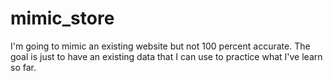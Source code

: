 # mimic_store
I'm going to mimic an existing website but not 100 percent accurate. The goal is just to have an existing data that I can use to practice what I've learn so far.